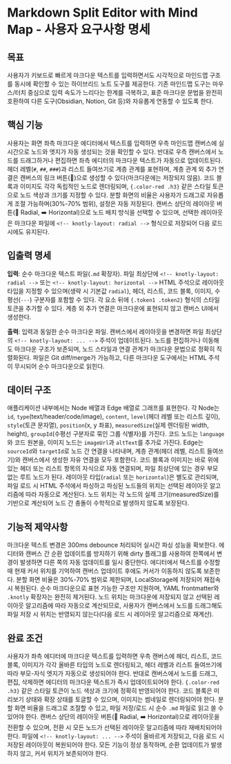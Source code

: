 # Markdown Split Editor with Mind Map - 사용자 요구사항 명세

## 목표

사용자가 키보드로 빠르게 마크다운 텍스트를 입력하면서도 시각적으로 마인드맵 구조를 동시에 확인할 수 있는 하이브리드 노트 도구를 제공한다. 기존 마인드맵 도구는 마우스/터치 중심으로 입력 속도가 느리다는 한계를 극복하고, 표준 마크다운 문법을 완전히 호환하여 다른 도구(Obsidian, Notion, Git 등)와 자유롭게 연동할 수 있도록 한다.

## 핵심 기능

사용자는 화면 좌측 마크다운 에디터에서 텍스트를 입력하면 우측 마인드맵 캔버스에 실시간으로 노드와 엣지가 자동 생성되는 것을 확인할 수 있다. 반대로 우측 캔버스에서 노드를 드래그하거나 편집하면 좌측 에디터의 마크다운 텍스트가 자동으로 업데이트된다. 헤더 레벨(`#`, `##`, `###`)과 리스트 들여쓰기로 계층 관계를 표현하며, 계층 관계 외 추가 연결은 캔버스의 링크 버튼(🔗)으로 생성할 수 있다(마크다운에는 저장되지 않음). 코드 블록과 이미지도 각각 독립적인 노드로 렌더링되며, `{.color-red .h3}` 같은 스타일 토큰으로 노드 색상과 크기를 지정할 수 있다. 분할 화면의 비율은 사용자가 드래그로 자유롭게 조절 가능하며(30%-70% 범위), 설정은 자동 저장된다. 캔버스 상단의 레이아웃 버튼(🌟 Radial, ➡️ Horizontal)으로 노드 배치 방식을 선택할 수 있으며, 선택한 레이아웃은 마크다운 파일에 `<!-- knotly-layout: radial -->` 형식으로 저장되어 다음 로드 시에도 유지된다.

## 입출력 명세

**입력**: 순수 마크다운 텍스트 파일(`.md` 확장자). 파일 최상단에 `<!-- knotly-layout: radial -->` 또는 `<!-- knotly-layout: horizontal -->` HTML 주석으로 레이아웃 타입을 지정할 수 있으며(생략 시 기본값 `radial`), 헤더, 리스트, 코드 블록, 이미지, 수평선(`---`) 구분자를 포함할 수 있다. 각 요소 뒤에 `{.token1 .token2}` 형식의 스타일 토큰을 추가할 수 있다. 계층 외 추가 연결은 마크다운에 표현되지 않고 캔버스 UI에서 생성한다.

**출력**: 입력과 동일한 순수 마크다운 파일. 캔버스에서 레이아웃을 변경하면 파일 최상단의 `<!-- knotly-layout: ... -->` 주석이 업데이트된다. 노드를 편집하거나 이동해도 마크다운 구조가 보존되며, 노드 스타일과 연결 관계가 마크다운 문법으로 정확히 직렬화된다. 파일은 Git diff/merge가 가능하고, 다른 마크다운 도구에서는 HTML 주석이 무시되어 순수 마크다운으로 읽힌다.

## 데이터 구조

애플리케이션 내부에서는 Node 배열과 Edge 배열로 그래프를 표현한다. 각 Node는 `id`, `type`(text/header/code/image), `content`, `level`(헤더 레벨 또는 리스트 깊이), `style`(토큰 문자열), `position`(x, y 좌표), `measuredSize`(실제 렌더링된 width, height), `groupId`(수평선 구분자로 묶인 그룹 식별자)를 가진다. 코드 노드는 `language`와 코드 원본을, 이미지 노드는 `imageUrl`과 `altText`를 추가로 가진다. Edge는 `sourceId`와 `targetId`로 노드 간 연결을 나타내며, 계층 관계(헤더 레벨, 리스트 들여쓰기)와 캔버스에서 생성한 자유 연결을 모두 포함한다. 코드 블록과 이미지는 바로 위에 있는 헤더 또는 리스트 항목의 자식으로 자동 연결되며, 파일 최상단에 있는 경우 부모 없는 루트 노드가 된다. 레이아웃 타입(`radial` 또는 `horizontal`)은 별도로 관리되며, 파일 로드 시 HTML 주석에서 파싱하고 파싱된 노드들의 위치는 선택된 레이아웃 알고리즘에 따라 자동으로 계산된다. 노드 위치는 각 노드의 실제 크기(measuredSize)를 기반으로 계산되어 노드 간 충돌이 수학적으로 발생하지 않도록 보장된다.

## 기능적 제약사항

마크다운 텍스트 변경은 300ms debounce 처리되어 실시간 파싱 성능을 확보한다. 에디터와 캔버스 간 순환 업데이트를 방지하기 위해 dirty 플래그를 사용하여 한쪽에서 변경이 발생하면 다른 쪽의 자동 업데이트를 일시 중단한다. 에디터에서 텍스트를 수정할 때 현재 커서 위치를 기억하여 캔버스 업데이트 후에도 커서가 이동하지 않도록 보존한다. 분할 화면 비율은 30%-70% 범위로 제한되며, LocalStorage에 저장되어 재접속 시 복원된다. 순수 마크다운으로 표현 가능한 구조만 지원하며, YAML frontmatter와 `.knotly` 확장자는 완전히 제거된다. 노드 위치는 마크다운에 저장되지 않고 선택된 레이아웃 알고리즘에 따라 자동으로 계산되므로, 사용자가 캔버스에서 노드를 드래그해도 파일 저장 시 위치는 반영되지 않는다(다음 로드 시 레이아웃 알고리즘으로 재계산).

## 완료 조건

사용자가 좌측 에디터에 마크다운 텍스트를 입력하면 우측 캔버스에 헤더, 리스트, 코드 블록, 이미지가 각각 올바른 타입의 노드로 렌더링되고, 헤더 레벨과 리스트 들여쓰기에 따라 부모-자식 엣지가 자동으로 생성되어야 한다. 반대로 캔버스에서 노드를 드래그, 편집, 삭제하면 에디터의 마크다운 텍스트가 즉시 업데이트되어야 한다. `{.color-red .h3}` 같은 스타일 토큰이 노드 색상과 크기에 정확히 반영되어야 한다. 코드 블록은 미리보기 상태와 확장 상태를 토글할 수 있으며, 이미지는 썸네일로 렌더링되어야 한다. 분할 화면 비율을 드래그로 조절할 수 있고, 파일 저장/로드 시 순수 `.md` 파일로 읽고 쓸 수 있어야 한다. 캔버스 상단의 레이아웃 버튼(🌟 Radial, ➡️ Horizontal)으로 레이아웃을 전환할 수 있으며, 전환 시 모든 노드가 선택된 레이아웃 알고리즘에 따라 재배치되어야 한다. 파일에 `<!-- knotly-layout: ... -->` 주석이 올바르게 저장되고, 다음 로드 시 저장된 레이아웃이 복원되어야 한다. 모든 기능이 정상 동작하며, 순환 업데이트가 발생하지 않고, 커서 위치가 보존되어야 한다.

